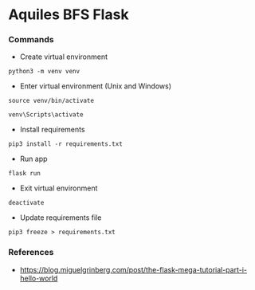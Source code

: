 # Aquiles BFS Flask 

### Commands

- Create virtual environment
```shell
python3 -m venv venv
```

- Enter virtual environment (Unix and Windows)
```shell
source venv/bin/activate
```
```shell
venv\Scripts\activate
```

- Install requirements
```shell
pip3 install -r requirements.txt
```

- Run app
```shell
flask run
```

- Exit virtual environment
```shell
deactivate
```

- Update requirements file
```shell
pip3 freeze > requirements.txt
```

### References
- https://blog.miguelgrinberg.com/post/the-flask-mega-tutorial-part-i-hello-world